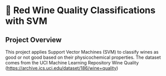 # 🍷 Red Wine Quality Classifications with SVM

## Project Overview
This project applies Support Vector Machines (SVM) to classify wines as good or not good based on their physicochemical properties.
The dataset comes from the UCI Machine Learning Repository Wine Quality (https://archive.ics.uci.edu/dataset/186/wine+quality)

